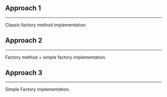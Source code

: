 ## Approach 1
***
Classic factory method implementation.

## Approach 2
***
Factory method + simple factory implementation.

## Approach 3
***
Simple Factory implementation.